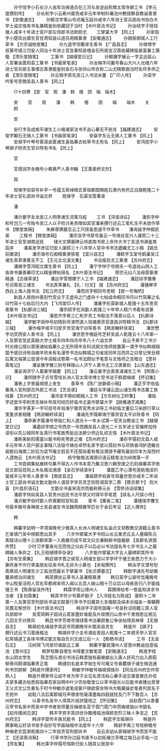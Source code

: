 <!-- { "loadSidebar": true } -->
　　孙守信字小石长沙人由军功保道员在三河与发逆战死赠太常寺卿工书 【李元度撰别传】 
　　孙长和字小云寿州廪贡咸丰元年举制科署池州教授黟县教谕善隶书 【安徽通志】 
　　孙毓汶字莱山号迟庵玉庭孙咸丰六年进士官兵部尚书协办大学士谥文恪有书名兼精鉴别收藏冠于当时 【木叶厱法书记】 
　　孙诒经字子授钱塘人咸丰十年进士官户部左侍郎书法欧颜尤 
　　工擘窠大字 【同上】 
　　孙家瑴字小楚凤台廪生官甘肃知县以道员用精篆隶 【安徽通志】 
　　孙磵泉桐城人工行草书 【方宗诚柏堂集】 
　　孙九逵字坦衢庠生善书 【广昌县志】 
　　孙禄增字叔茀号镜江归安人同治十年进士官宜春知县嗜金石所居宝汉斋收藏碑版甚富兼工篆籀 【清乐堂随笔】 
　　工篆书 【越缦堂日记】 
　　孙毓骥字展云一字孟远盐山人官署金匮知县工篆书 【书画家笔录】 
　　孙汝梅字问羹号春山大兴人光绪六年进士官兵部主事嗜古善隶能鉴别金石与张仰山布衣称二山尤精歌曲当时名伶多师之者 【清乐堂随笔】 
　　孙云锦字质先吴江人书法米董 【广印人传】 
　　孙梁字吟笙号苦匏吴县人善书 【同上】 

　　○十四寒 【安　官　观　潘　韩　檀　团　端　端木】 

　　安 
　　官 
　　观 
　　潘 
　　韩 
　　檀 
　　团 
　　端 
　　端木 
　　关 
　　颜 

　　安 

　　安行字及成南平诸生工小楷诸家法书手追心摹无不宛肖 【福建通志】 
　　安俊字颙石无锡人工篆书 【书画家笔录】 
　　安燊字东云无锡人工篆书 【同上】 
　　安昶字叶琴号蓉溪金匮诸生喜临摹古帖草书尤有名 【同上】 
　　安鸿勋字小琴昶子附贡生官训导有书名 【同上】 

　　官 

　　官德润字永槐号小樵黄严人善书翰 【王棻柔桥文抄】 

　　观 

　　观保字伯容号补亭一号蕴玉索绰络氏曾祖都图赐姓石隶内务府正白旗乾隆二十年进士官礼部尚书谥文恭 
　　观保字　石渠宝笈著录 

　　潘 

　　潘尔夔字友龙吴江人明季诸生流寓乌程 
　　工书 【浔溪诗征】 
　　潘凯字仲和号岂几一号贻令吴江人以子检讨耒贵赠如其官潘耒撰行述云工笔札生平未尝作草书 【稼堂类稿】 
　　朱彝尊撰墓志云工尺牍虽悤遽不作草书 
　　潘询益字仲撝凯弟 
　　工楷书 【稼堂类稿】 
　　潘宗洛字书原号巢云一号垠谷宜兴人康熙二十三年进士官至湖南巡抚 
　　储大文撰墓碑云侍直南书房上命作大书丁亥选书渊鉴类函序 
　　潘美发字彦征归安人康熙三十八年举人官中书书法遒媚尤工小楷 【姚氏前徽录】 
　　潘宗海号石痴精篆隶铁笔 【宜兴县志】 
　　潘鹤字玉堂号鹤巢吴江诸生真草隶篆无不工 【王元文北溪文集】 
　　书法瘦劲尤工篆隶 【苏州府志】 
　　潘皜字雪鸿昭文廪生善书 【同上】 
　　潘宁字仲宁号陋夫一号退翁山阴人工各体书兼善摹印尤以精鉴碑帖得名 【木叶厱法书记】 
　　蒋宗元曰八法毋穿篆隶精通 【古缘萃录】 
　　潘远字雪僧建宁人工书 【福建通志】 
　　潘廷埙字雅奏号讱斋吴江诸生 
　　书法真草兼礼 【礼：衍文】 擅 【苏州府志】 
　　潘锺皞字西白上海人擅书法 【松江府志】 
　　潘西凤字桐冈号老桐 【按一号悔桥】 
　　新昌人居扬州善刻竹受业于王虚舟之门虚舟十七帖成命桐冈书丹以竹简摹之名曰竹简十七帖后归大内 【飞鸿堂印人传】 
　　潘襄字抡英新城人乾隆十五年恩贡善篆书 【杭郡诗三辑】 
　　潘宗硕字在涧歙人乾隆三十年举人精六书着有说篆 【木叶厱法书记】 
　　潘思齐字希三仁和岁贡工书取法不落晋以后人 【杭郡诗辑】 
　　潘学敏字阆仲号初晴别号湛然道人钱塘廪贡官遂昌训导精书法 【杭郡诗三辑】 
　　潘作梅字戒平归安岁贡官海宁训导善书 【两浙輶轩续录】 
　　潘世懋字功赏西安人善书法 【同上】 
　　潘世恩字槐庭号芝轩吴县人乾隆五十八年第一人及第官至武英殿大学士咸丰四年四月卒年八十六谥文恭 
　　自云予素不工书少时光禄公授以晋唐诸帖临摹久之无所得辛亥科试胡文恪师拔置第一谓予书似韩城相国予感旧诗有自媿羊欣未有名漫夸书法似韩城之句省厓同年见而异之曰曾记癸丑榜后寓文端第公尝谓今年读殿试卷第一名书法颇似予笔意与文恪师之言暗合 【思补斋笔记】 
　　潘呈雅字雅三别号秣陵山人济宁人善书尤工汉隶篆刻 【山东通志】 
　　潘呈询济宁人着篆学辑要 【同上】 
　　潘云垂字达斋青浦诸生工书 【明斋小识】 
　　潘师随字子贞号雪垞长洲人官太常寺博士受书法于韩君梅坡 【怀旧集】 
　　潘泰上字景最顺德上舍生 
　　善草书 【陈广逊静斋小稿】 
　　潘正亨字伯临番禺人官刑部员外郎工书法 【艺谈录】 
　　潘廷与字骧云昆山诸生精书法兼工铁线篆 【苏州府志】 
　　潘鸿宝字鼎如桐城人工书 【方东树仪卫轩集】 
　　潘铭字述堂华亭附贡生候补布政司经历好临书尤喜作擘窠大字 【姚椿通艺阁集】 
　　潘华字菉芗一字可叔号井翁海宁廪贡官秀水训导工书初临文董后习米颜行草以笺箑求者相踵 【两浙輶轩续录】 
　　潘诵先字薇卿海宁廪贡官太平训导善书 【同上】 
　　潘恭寿字履谦号带铭仁和人道光十一年乡试第一官天台教谕工书 【越缦堂日记】 
　　潘遒祁字顺之号西京一号西圃吴县人道光二十五年进士官编修加侍读衔以先公禄同年友真行书笔致秀挺远法柳少师近轧祁文恪 【木叶厱法书记】 
　　潘斯美新阳儒童以能书称死粤匪之难 【苏州府志】 
　　潘存字孺初文昌人咸丰元年举人官户部主事精八法镕今铸古卓然名家予尝以孺初书与邓铁香鸿胪遗翰合装题曰海南二妙后为梁节庵丈假去不还孺翁着有楷法溯源予藏有最初印本为渐西村人遗物云 【木叶厱法书记】 
　　杨守敬楷法溯源识语云精笔法为岭南第一手 
　　工书尝病集帖展转句摹不得古人作书本意乃集汉晋六朝至唐之石刻摘摹其字依说文部目双钩上木名楷法溯源 【金石学续录补】 
　　潘震乙字心潭号莲舫渤滨钓叟咸丰元年举人善隶书 【南皮县志】 
　　潘祖荫字伯寅号郑盦世恩孙咸丰二年进士官工部尚书谥文勤文勤帅人谓其字学苏灵芝则怒谓其学二蔡 【蔡京蔡卞】 则大喜 【叶昌炽语石】 
　　文勤论书喜宋高宗而极称蔡元长 【雪桥诗话续集】 
　　潘霨字伟如吴县人官贵州巡抚书法平原又时得华亭笔意 【续名人尺牍小传】 
　　潘贞敏字伯时歙人侨寓鄱阳官知县 
　　善书 【粟香二笔】 
　　潘锺瑞字麐生号瘦羊晚号香禅居士吴县诸生书法魏隋精雅罕匹长于金石考证 【近人撰传】 

　　韩 

　　韩馨字幼明一字清谐晚号少微真人长洲人明诸生私谥贞文郑敷教交游籍云善书乞者填门吴中牓额悉出其手 
　　八岁作擘窠大字书阳山长云峯虎丘五人墓碣陈元素赋诗以赠十三游郡庠第一入南雍司成平其文曰文兼韩柳书擅羲献 【吴郡名贤图传赞】 
　　少时习字董香光见而悦之曰此子以后必以书法擅名年七岁书五人之墓碑碣人争异之 【礼王昭槤啸亭杂录】 
　　八岁能作擘窠大字五人墓碑即其所书 【亦有生斋集】 
　　韩廷锡字晋之侯官人明诸生尝以字学坏于锺王故悉力于大小篆终身不作行草虽朋友往来书札无非大小篆也 【余甸撰传】 
　　韩泳字文潜号恕斋章邱人明诸生少工临池而最长于擘窠书 【张贞撰墓志】 
　　韩馚字诵先号幼徽馨弟顺治间诸生 
　　韩菼撰状云草书入圣兼精篆隶 
　　韩日英字公昶号忥庵晚号中山牧叟泾阳人官右军都阃率师入闽以五百人破山贼十万众后以母疾告归八岁能临锺王书 【陈鼎留溪外传】 
　　韩霖字雨公绛州人 
　　霖撰绛帖考一卷盖知讲求书法者 【复初斋集】 
　　韩菼字符少号慕庐馚子 【入泮姓名为陈成】 康熙十二年第一人及第官至刑部尚书谥文懿善行草书予旧藏其七言楹联及绢本长幅各一事驎腾凤翥无惭世珍 【木叶厱法书记】 
　　韩诗字子固号固庵一号圣秋泾阳籍三原人官兵部郎中 
　　吴雯简韩子固诗云君家墨妙谁能及片牍携归山舍中千里相思比相见几回叉手对屏风 
　　韩芸书字芳南号借绿善书法摹颜鲁公争坐帖得其神骨 【无锡县志】 
　　韩骐初名绳祖字其武号筠圃晚号补瓢吴县贡生 
　　韩是升 【骐子】 撰行述云书习晋唐楷法 
　　韩锡祚字介圭号湘岩青田人乾隆十二年顺天举人官苏松常镇道工各体书博疋能文每自负刘文成公后一人 【郁栖书话】 
　　工书 【无金石志】 
　　汪树琪飞鸿堂印谱跋云工篆 
　　韩蘅字馨若蒲州人官晋州教谕加意临池 【晋州志】 
　　韩梦桂黟县增生书得董文敏笔意 【安徽通志】 
　　韩溎字桂水山阴太学生 
　　陈芝图与溎论书诗云韩君独有画被癖出入唐人好风力出入颜筋柳骨间颇谓临摹贵正笔 
　　韩键初名是本字裕生号可庵又号香麓骐子诸生候选通判书宗颜柳 【韩是升撰家传】 
　　韩敏字仲敏号梅坡骐族孙 【同治苏州府志作常熟人】 
　　韩是升撰家传云幼不肯为举子业见名贤法帖心摹手追忘寝食舅氏孙信夫家多藏古帖悉假临摹吾家自明中叶少宗伯敬堂公以草书擅长以后能书者踵出至曾王父贞文公负重名于时今仲敏亦退笔成冢户限欲穿余特书大略冀操史笔者列其名于艺苑中 
　　幼耽八法后寓郡城月声僧舍吮毫濡墨每四鼓就枕及门不下数百人 【苏州府志】 
　　以善书名吴中人得其片纸拱璧视之 【怀旧集】 
　　自赵霞门以善董元宰书名吴中而吴中学书者皆师董氏梅坡名亚于霞门霞门卒而梅坡独以书擅名 【初月楼闻见录】 
　　韩丰字宾宇菼四世孙酷嗜临池得颜忠烈三昧人争宝之 【苏州府志】 
　　韩诗字婴传丰族兄能书 【同上】 
　　韩昆字文瑜骐孙 
　　韩是升撰事略云好读书皆手自抄写字画端楷中法度年十六卒 
　　韩崶字禹三号桂舲晚号种梅老农昆弟乾隆四十二年拔贡官刑部尚书 
　　自云余幼从家梅坡学书而苦不能工 【还读斋诗稿】 
　　行草书学孙过庭书谱予以初拓褚兰亭赠之每日必手临一过 【师友集】 
　　韩光乘字仲孺号惴斯归安人随其父居吴中 
